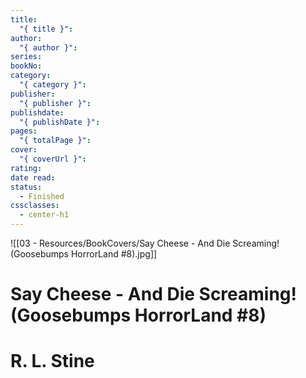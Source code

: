 ```yaml
---
title:
  "{ title }": 
author:
  "{ author }": 
series: 
bookNo: 
category:
  "{ category }": 
publisher:
  "{ publisher }": 
publishdate:
  "{ publishDate }": 
pages:
  "{ totalPage }": 
cover:
  "{ coverUrl }": 
rating: 
date read: 
status:
  - Finished
cssclasses:
  - center-h1
---
```

![[03 - Resources/BookCovers/Say Cheese - And Die Screaming! (Goosebumps HorrorLand #8).jpg]]
# Say Cheese - And Die Screaming! (Goosebumps HorrorLand #8)
# R. L. Stine